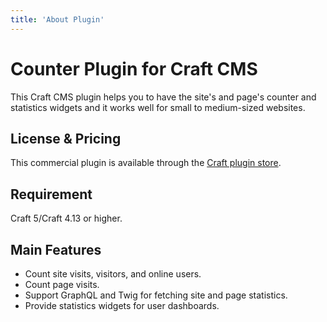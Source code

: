 ```yaml
---
title: 'About Plugin'
---
```

# Counter Plugin for Craft CMS
This Craft CMS plugin helps you to have the site's and page's counter and statistics widgets and it works well for small to medium-sized websites.

## License & Pricing
This commercial plugin is available through the [Craft plugin store](https://plugins.craftcms.com/developer/vnali).

## Requirement
Craft 5/Craft 4.13 or higher.

## Main Features
- Count site visits, visitors, and online users.
- Count page visits.
- Support GraphQL and Twig for fetching site and page statistics.
- Provide statistics widgets for user dashboards.